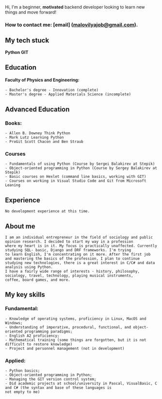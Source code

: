 Hi, I'm a beginner, **motivated** backend developer looking to learn new 
things 		  and move forward!
### How to contact me:  [email] (malovilyajob@gmail.com).
## My tech stuck
**Python**
**GIT**

## Education
#### Faculty of Physics and Engineering:
	- Bachelor's degree - Innovation (complete)
	- Master's degree - Applied Materials Science (incomplete)
## Advanced Education
### Books:
	- Allen B. Downey Think Python
	- Mark Lutz Learning Python
	- ProGit Scott Chacon and Ben Straub
### Courses
	- Fundamentals of using Python (Course by Sergei Balakirev at Stepik)
	- Object-oriented programming in Python (Course by Sergey Balakirev at Stepik)
	- Basic courses on Hexlet (command line basics, working with GIT)
	- Courses on working in Visual Studio Code and Git from Microsoft Leaning
## Experience
	No development experience at this time.
## About mе
	I am an individual entrepreneur in the field of sociology and public opinion research. I decided to start my way in a profession
	where my heart is in it. My focus is practically unaffected. Currently studying SQL- basic, Django and DRF frameworks. I'm trying
	to learn English, I'm concentrating on it more. After the first job and mastering the basics of the profession, I plan to continue 	   studying new technologies, there is a great interest in C/C# and data analysis using Python.
	I have a fairly wide range of interests - history, philosophy, sociology, travel, technology, playing musical instruments, 
	coffee, board games, and more.

## My key skills
### Fundamental:
	- Knowledge of operating systems, proficiency in Linux, MacOS and Windows;
	- Understanding of imperative, procedural, functional, and object-oriented programming paradigms;
	- English A2 proficiency;
	- Mathematical training (some things are forgotten, but it is not difficult to restore knowledge)
	- Project and personnel management (not in development)
### Applied:
	- Python basics;
	- Object-oriented programming in Python;
	- Managing the GIT version control system;
	- Did academic projects at school/university in Pascal, VisualBasic, C and C# (the syntax and base of these languages is
	not empty to me)

